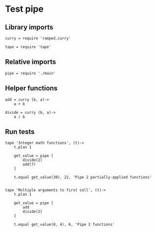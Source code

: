 # Test pipe

## Library imports

	curry = require 'ramped.curry'

	tape = require 'tape'


## Relative imports

	pipe = require './main'


## Helper functions

	add = curry (b, a)->
		a + b

	divide = curry (b, a)->
		a / b


## Run tests

	tape 'Integer math functions', (t)->
		t.plan 1

		get_value = pipe [
			divide(2)
			add(7)
		]

		t.equal get_value(30), 22, 'Pipe 2 partially-applied functions'


	tape 'Multiple arguments to first call', (t)->
		t.plan 1

		get_value = pipe [
			add
			divide(2)
		]

		t.equal get_value(8, 4), 6, 'Pipe 2 functions'
